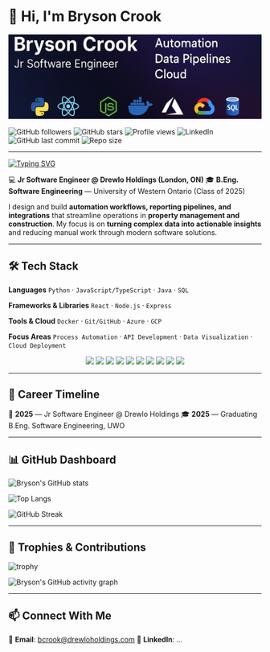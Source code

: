 # 👋 Hi, I'm Bryson Crook

![Profile Banner](assets/ReadMe_Banner.png) <!-- Use the banner we made -->

<!-- Social & Info Badges -->

![GitHub followers](https://img.shields.io/github/followers/BrysonCrookDrewlo?style=social)
![GitHub stars](https://img.shields.io/github/stars/BrysonCrookDrewlo?style=social)
![Profile views](https://komarev.com/ghpvc/?username=BrysonCrookDrewlo\&color=blue)
![LinkedIn](https://img.shields.io/badge/LinkedIn-Connect-blue?logo=linkedin\&style=flat)
![GitHub last commit](https://img.shields.io/github/last-commit/BrysonCrookDrewlo/BrysonCrookDrewlo)
![Repo size](https://img.shields.io/github/repo-size/BrysonCrookDrewlo/BrysonCrookDrewlo)

---

<!-- Typing Animation -->

[![Typing SVG](https://readme-typing-svg.herokuapp.com?color=blue\&width=600\&lines=Jr+Software+Engineer;Automation+%7C+Data+Pipelines+%7C+Cloud;Always+Learning+%26+Building;Turning+Data+Into+Insights;Making+Workflows+Smarter)](https://git.io/typing-svg)

💻 **Jr Software Engineer @ Drewlo Holdings (London, ON)**
🎓 **B.Eng. Software Engineering** — University of Western Ontario (Class of 2025)

I design and build **automation workflows, reporting pipelines, and integrations** that streamline operations in **property management and construction**. My focus is on **turning complex data into actionable insights** and reducing manual work through modern software solutions.

---

## 🛠️ Tech Stack

**Languages**
`Python` · `JavaScript/TypeScript` · `Java` · `SQL`

**Frameworks & Libraries**
`React` · `Node.js` · `Express`

**Tools & Cloud**
`Docker` · `Git/GitHub` · `Azure` · `GCP`

**Focus Areas**
`Process Automation` · `API Development` · `Data Visualization` · `Cloud Deployment`

<p align="center">
  <img src="https://cdn.jsdelivr.net/gh/devicons/devicon/icons/python/python-original.svg" width="45"/>
  <img src="https://cdn.jsdelivr.net/gh/devicons/devicon/icons/javascript/javascript-original.svg" width="45"/>
  <img src="https://cdn.jsdelivr.net/gh/devicons/devicon/icons/typescript/typescript-original.svg" width="45"/>
  <img src="https://cdn.jsdelivr.net/gh/devicons/devicon/icons/java/java-original.svg" width="45"/>
  <img src="https://cdn.jsdelivr.net/gh/devicons/devicon/icons/react/react-original.svg" width="45"/>
  <img src="https://cdn.jsdelivr.net/gh/devicons/devicon/icons/nodejs/nodejs-original.svg" width="45"/>
  <img src="https://cdn.jsdelivr.net/gh/devicons/devicon/icons/docker/docker-original.svg" width="45"/>
  <img src="https://cdn.jsdelivr.net/gh/devicons/devicon/icons/git/git-original.svg" width="45"/>
  <img src="https://cdn.jsdelivr.net/gh/devicons/devicon/icons/azure/azure-original.svg" width="45"/>
  <img src="https://cdn.jsdelivr.net/gh/devicons/devicon/icons/googlecloud/googlecloud-original.svg" width="45"/>
</p>  

---

## 📅 Career Timeline

📍 **2025** — Jr Software Engineer @ Drewlo Holdings
🎓 **2025** — Graduating B.Eng. Software Engineering, UWO

---

## 📊 GitHub Dashboard

![Bryson's GitHub stats](https://github-readme-stats.vercel.app/api?username=BrysonCrookDrewlo\&show_icons=true\&theme=tokyonight)

![Top Langs](https://github-readme-stats.vercel.app/api/top-langs/?username=BrysonCrookDrewlo\&layout=compact\&theme=tokyonight)

![GitHub Streak](https://github-readme-streak-stats.herokuapp.com/?user=BrysonCrookDrewlo\&theme=tokyonight)

---

## 🏅 Trophies & Contributions

![trophy](https://github-profile-trophy.vercel.app/?username=BrysonCrookDrewlo\&theme=onestar\&row=1\&no-frame=true\&margin-w=15)

![Bryson's GitHub activity graph](https://github-readme-activity-graph.vercel.app/graph?username=BrysonCrookDrewlo\&theme=github)

---

## 📫 Connect With Me

📧 **Email**: [bcrook@drewloholdings.com](mailto:bcrook@drewloholdings.com)
💼 **LinkedIn**: *...*
